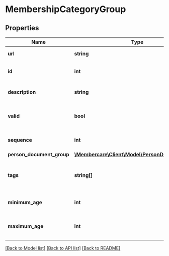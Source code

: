 # MembershipCategoryGroup

## Properties
Name | Type | Description | Notes
------------ | ------------- | ------------- | -------------
**url** | **string** | The link to the current resource | [optional] 
**id** | **int** | The Id of the membership category group. | [optional] 
**description** | **string** | The description of the membership category group. | [optional] 
**valid** | **bool** | Indicates wether or not the membership categorygroup is valid to use. | [optional] 
**sequence** | **int** | Sort Memberships / MembershipCategories by this value | [optional] 
**person_document_group** | [**\Membercare\Client\Model\PersonDocumentGroup**](PersonDocumentGroup.md) |  | [optional] 
**tags** | **string[]** | Associated Person document group, if any document is required while purchasing membership. | [optional] 
**minimum_age** | **int** | Minimum age person has to be to be eligible for membership | [optional] 
**maximum_age** | **int** | Maximum age person can be and still be eligible for membership | [optional] 

[[Back to Model list]](../../README.md#documentation-for-models) [[Back to API list]](../../README.md#documentation-for-api-endpoints) [[Back to README]](../../README.md)

